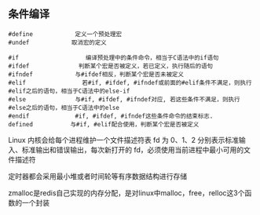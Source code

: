 ## 条件编译
```shell
#define            定义一个预处理宏
#undef            取消宏的定义

#if                   编译预处理中的条件命令，相当于C语法中的if语句
#ifdef              判断某个宏是否被定义，若已定义，执行随后的语句
#ifndef            与#ifdef相反，判断某个宏是否未被定义
#elif                若#if, #ifdef, #ifndef或前面的#elif条件不满足，则执行#elif之后的语句，相当于C语法中的else-if
#else              与#if, #ifdef, #ifndef对应, 若这些条件不满足，则执行#else之后的语句，相当于C语法中的else
#endif             #if, #ifdef, #ifndef这些条件命令的结束标志.
defined         　与#if, #elif配合使用，判断某个宏是否被定义
```

Linux 内核会给每个进程维护一个文件描述符表
fd 为 0、1、2 分别表示标准输入、标准输出和错误输出，每次新打开的 fd，必须使用当前进程中最小可用的文件描述符

定时器都会采用最小堆或者时间轮等有序数据结构进行存储

zmalloc是redis自己实现的内存分配，是对linux中malloc，free，relloc这3个函数的一个封装